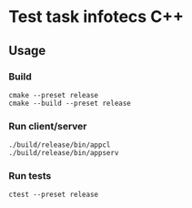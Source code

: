 # Test task infotecs C++

## Usage

### Build
    cmake --preset release
    cmake --build --preset release

### Run client/server
    ./build/release/bin/appcl
    ./build/release/bin/appserv

### Run tests
    ctest --preset release